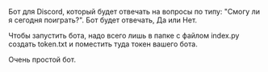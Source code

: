 
Бот для Discord, который будет отвечать на вопросы по типу: "Смогу ли я сегодня поиграть?". Бот будет отвечать, Да или Нет.

Чтобы запустить бота, надо всего лишь в папке с файлом index.py создать token.txt и поместить туда токен вашего бота.

Очень простой бот.

